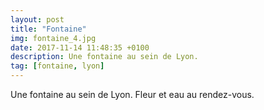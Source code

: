 ```yaml
---
layout: post
title: "Fontaine"
img: fontaine_4.jpg
date: 2017-11-14 11:48:35 +0100
description: Une fontaine au sein de Lyon.
tag: [fontaine, lyon]
---
```


Une fontaine au sein de Lyon. Fleur et eau au rendez-vous.